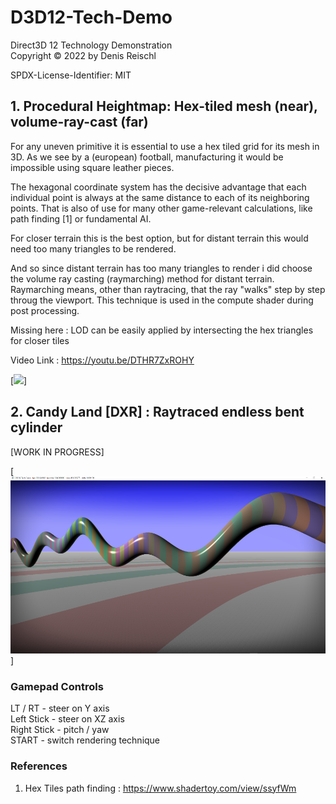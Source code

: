 # D3D12-Tech-Demo
Direct3D 12 Technology Demonstration<br>
Copyright © 2022 by Denis Reischl<br>

SPDX-License-Identifier: MIT<br>

## 1. Procedural Heightmap: Hex-tiled mesh (near), volume-ray-cast (far)

For any uneven primitive it is essential to use a hex tiled grid for its mesh in 3D. As we see by a (european) football, manufacturing it would be impossible using square leather pieces.

The hexagonal coordinate system has the decisive advantage that each individual point is always at the same distance to each of its neighboring points. That is also of use for many other game-relevant calculations, like path finding [1] or fundamental AI.

For closer terrain this is the best option, but for distant terrain this would need too many triangles to be rendered.

And so since distant terrain has too many triangles to render i did choose the volume ray casting (raymarching) method for distant terrain. Raymarching means, other than raytracing, that the ray "walks" step by step throug the viewport. This technique is used in the compute shader during post processing.

Missing here : LOD can be easily applied by intersecting the hex triangles for closer tiles

Video Link : https://youtu.be/DTHR7ZxROHY <br>

[<img src="https://github.com/EisernSchild/D3D12-Tech-Demo/media/Proc_heightmap_01.png">]

## 2. Candy Land [DXR] : Raytraced endless bent cylinder

[WORK IN PROGRESS]

[<img src="https://github.com/EisernSchild/D3D12-Tech-Demo/blob/main/media/Candy_land_01.PNG">]

### Gamepad Controls

LT / RT - steer on Y axis<br>
Left Stick - steer on XZ axis<br>
Right Stick - pitch / yaw<br>
START - switch rendering technique<br>

### References

1. Hex Tiles path finding : https://www.shadertoy.com/view/ssyfWm <br>
